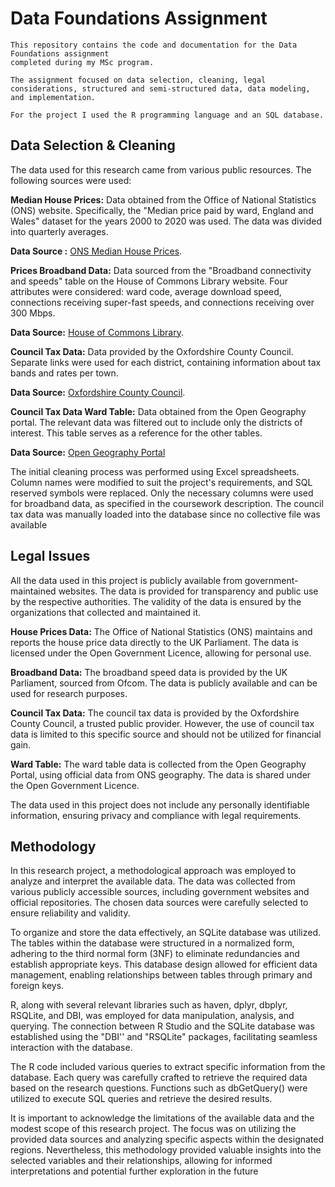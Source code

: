# Data Foundations Assignment

    This repository contains the code and documentation for the Data Foundations assignment
    completed during my MSc program. 

    The assignment focused on data selection, cleaning, legal
    considerations, structured and semi-structured data, data modeling, and implementation. 

    For the project I used the R programming language and an SQL database.

## Data Selection & Cleaning

The data used for this research came from various public resources. The following sources were used:

**Median House Prices:** Data obtained from the Office of National Statistics (ONS) website.
Specifically, the "Median price paid by ward, England and Wales" dataset for the years 2000 to
2020 was used. The data was divided into quarterly averages.

**Data Source :** [ONS Median House Prices](https://www.ons.gov.uk/peoplepopulationandcommunity/housing/datasets/medianpricepaidbywardhpssadataset37).

**Prices Broadband Data:** Data sourced from the "Broadband connectivity and speeds" table on
the House of Commons Library website. Four attributes were considered: ward code, average
download speed, connections receiving super-fast speeds, and connections receiving over 300
Mbps.

**Data Source:** [House of Commons Library](https://commonslibrary.parliament.uk/).

**Council Tax Data:** Data provided by the Oxfordshire County Council. Separate links were used
for each district, containing information about tax bands and rates per town.

**Data Source:** [Oxfordshire County Council](https://www.oxfordshire.gov.uk/council/about-your-council/government-oxfordshire/district-councils).


**Council Tax Data Ward Table:** Data obtained from the Open Geography portal. The relevant
data was filtered out to include only the districts of interest. This table serves as a reference for
the other tables.

**Data Source:** [Open Geography Portal](https://geoportal.statistics.gov.uk/)

The initial cleaning process was performed using Excel spreadsheets. Column names were
modified to suit the project's requirements, and SQL reserved symbols were replaced. Only the
necessary columns were used for broadband data, as specified in the coursework description.
The council tax data was manually loaded into the database since no collective file was
available

## Legal Issues

All the data used in this project is publicly available from government-maintained websites.
The data is provided for transparency and public use by the respective authorities. The validity
of the data is ensured by the organizations that collected and maintained it.

**House Prices Data:** The Office of National Statistics (ONS) maintains and reports the house
price data directly to the UK Parliament. The data is licensed under the Open Government
Licence, allowing for personal use.

**Broadband Data:** The broadband speed data is provided by the UK Parliament, sourced from
Ofcom. The data is publicly available and can be used for research purposes.

**Council Tax Data:** The council tax data is provided by the Oxfordshire County Council, a
trusted public provider. However, the use of council tax data is limited to this specific source and
should not be utilized for financial gain.

**Ward Table:** The ward table data is collected from the Open Geography Portal, using official
data from ONS geography. The data is shared under the Open Government Licence.

The data used in this project does not include any personally identifiable information, ensuring
privacy and compliance with legal requirements.

## Methodology

In this research project, a methodological approach was employed to analyze and interpret the
available data. The data was collected from various publicly accessible sources, including
government websites and official repositories. The chosen data sources were carefully selected
to ensure reliability and validity.

To organize and store the data effectively, an SQLite database was utilized. The tables within
the database were structured in a normalized form, adhering to the third normal form (3NF) to
eliminate redundancies and establish appropriate keys. This database design allowed for
efficient data management, enabling relationships between tables through primary and foreign
keys.

R, along with several relevant libraries such as haven, dplyr, dbplyr, RSQLite, and DBI, was
employed for data manipulation, analysis, and querying. The connection between R Studio and
the SQLite database was established using the "DBI'' and "RSQLite" packages, facilitating
seamless interaction with the database.

The R code included various queries to extract specific information from the database. Each
query was carefully crafted to retrieve the required data based on the research questions.
Functions such as dbGetQuery() were utilized to execute SQL queries and retrieve the desired
results.

It is important to acknowledge the limitations of the available data and the modest scope of this
research project. The focus was on utilizing the provided data sources and analyzing specific
aspects within the designated regions. Nevertheless, this methodology provided valuable
insights into the selected variables and their relationships, allowing for informed interpretations
and potential further exploration in the future



